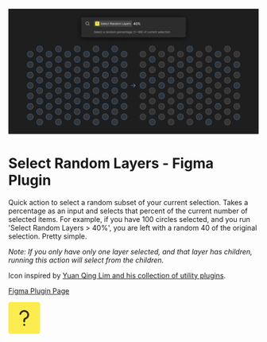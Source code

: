 ![Cover Art](./assets/CoverArt.png)

# Select Random Layers - Figma Plugin
Quick action to select a random subset of your current selection. Takes a percentage as an input and selects that percent of the current number of selected items. For example, if you have 100 circles selected, and you run 'Select Random Layers > 40%', you are left with a random 40 of the original selection. Pretty simple.

*Note: If you only have only one layer selected, and that layer has children, running this action will select from the children.*

Icon inspired by [Yuan Qing Lim and his collection of utility plugins](https://www.figma.com/@yuanqing).

[Figma Plugin Page](https://www.figma.com/community/plugin/1227013202162788533)

![Icon](./assets/Icon.svg)